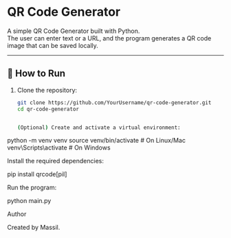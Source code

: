 # QR Code Generator

A simple QR Code Generator built with Python.  
The user can enter text or a URL, and the program generates a QR code image that can be saved locally.

---

## 🚀 How to Run
1. Clone the repository:
   ```bash
   git clone https://github.com/YourUsername/qr-code-generator.git
   cd qr-code-generator


   (Optional) Create and activate a virtual environment:

python -m venv venv
source venv/bin/activate   # On Linux/Mac
venv\Scripts\activate      # On Windows


Install the required dependencies:

pip install qrcode[pil]


Run the program:

python main.py


Author

Created by Massil.
